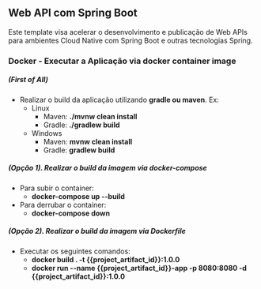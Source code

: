 
## Web API com Spring Boot

Este template visa acelerar o desenvolvimento e publicação de Web APIs para ambientes Cloud Native com Spring Boot e outras tecnologias Spring.


### Docker - Executar a Aplicação via docker container image
#####  (First of All)
- Realizar o build da aplicação utilizando **gradle ou maven**. Ex:
    - Linux
        - Maven: **./mvnw clean install**
        - Gradle: **./gradlew build**
    - Windows
        - Maven: **mvnw clean install**
        - Gradle: **gradlew build**

##### (Opção 1). Realizar o build da imagem via docker-compose
- Para subir o container:
    - **docker-compose up --build**
- Para derrubar o container:
    - **docker-compose down**

##### (Opção 2). Realizar o build da imagem via Dockerfile
- Executar os seguintes comandos:
    - **docker build . -t {{project_artifact_id}}:1.0.0**
    - **docker run --name {{project_artifact_id}}-app -p 8080:8080 -d {{project_artifact_id}}:1.0.0**